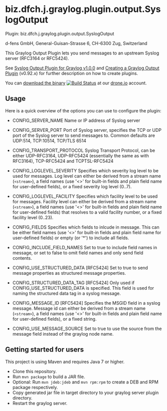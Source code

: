 biz.dfch.j.graylog.plugin.output.SyslogOutput
=============================================

Plugin: biz.dfch.j.graylog.plugin.output.SyslogOutput

d-fens GmbH, General-Guisan-Strasse 6, CH-6300 Zug, Switzerland

This Graylog Output Plugin lets you send messages to an upstream Syslog server (RFC3164 or RFC5424).

See [Syslog Output Plugin for Graylog v1.0.0](http://d-fens.ch/) and [Creating a Graylog Output Plugin](http://d-fens.ch/2015/01/07/howto-creating-a-graylog-output-plugin/) (v0.92.x) for further description on how to create plugins.

You can [download the binary](https://drone.io/github.com/dfch/biz.dfch.j.graylog.plugin.output.SyslogOutput/files) [![Build Status](https://drone.io/github.com/dfch/biz.dfch.j.graylog.plugin.output.SyslogOutput/status.png)](https://drone.io/github.com/dfch/biz.dfch.j.graylog.plugin.output.SyslogOutput/latest) at our [drone.io](https://drone.io/github.com/dfch) account.

Usage
-----

Here is a quick overview of the options you can use to configure the plugin:

* CONFIG_SERVER_NAME
Name or IP address of Syslog server

* CONFIG_SERVER_PORT
Port of Syslog server, specifies the TCP or UDP port of the Syslog server to send messages to. Common defaults are UDP:514, TCP:10514, TCP/TLS 6514

* CONFIG_TRANSPORT_PROTOCOL
Syslog Transport Protocol, can be either UDP-RFC3164, UDP-RFC5424 (essentially the same as with RFC3164), TCP-RFC5424 and TCPTSL-RFC5424

* CONFIG_LOGLEVEL_SEVERITY
Specifies which severity log level to be used for messages. Log level can either be derived from a stream name (```<stream>```), a field names (use '<>' for built-in fields and plain field name for user-defined fields), or a fixed severity log level (0..7).

* CONFIG_LOGLEVEL_FACILITY
Specifies which facility level to be used for messages. Facility level can either be derived from a stream name (```<stream>```), a field names (use '<>' for built-in fields and plain field name for user-defined fields) that resolves to a valid facility number, or a fixed facility level (0..23).

* CONFIG_FIELDS
Specifies which fields to inlcude in message. This can be either field names (use '<>' for built-in fields and plain field name for user-defined fields) or empty (or '*') to include all fields.

* CONFIG_INCLUDE_FIELD_NAMES
Set to true to include field names in message, or set to false to omit field names and only send field contents.

* CONFIG_USE_STRUCTURED_DATA
[RFC5424] Set to true to send message properties as structured message properties.

* CONFIG_STRUCTURED_DATA_TAG
[RFC5424] Only used if CONFIG_USE_STRUCTURED_DATA is specified. This field is used for naming the structured data tag in a syslog message.

* CONFIG_MESSAGE_ID
[RFC5424] Specifies the MSGID field in a syslog message. Message id can either be derived from a stream name (```<stream>```), a field names (use '<>' for built-in fields and plain field name for user-defined fields), or a fixed string.

* CONFIG_USE_MESSAGE_SOURCE
Set to true to use the source from the message field instead of the graylog node name.

Getting started for users
-------------------------

This project is using Maven and requires Java 7 or higher.

* Clone this repository.
* Run `mvn package` to build a JAR file.
* Optional: Run `mvn jdeb:jdeb` and `mvn rpm:rpm` to create a DEB and RPM package respectively.
* Copy generated jar file in target directory to your graylog server plugin directory.
* Restart the graylog server.
